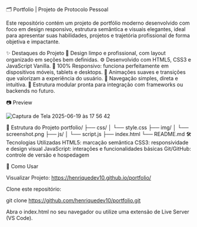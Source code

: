 🗂️ Portfolio | Projeto de Protocolo Pessoal

Este repositório contém um projeto de portfólio moderno desenvolvido com foco em design responsivo, estrutura semântica e visuais elegantes, ideal para apresentar suas habilidades, projetos e trajetória profissional de forma objetiva e impactante.

✨ Destaques do Projeto
🎨 Design limpo e profissional, com layout organizado em seções bem definidas.
⚙️ Desenvolvido com HTML5, CSS3 e JavaScript Vanilla.
📱 100% Responsivo: funciona perfeitamente em dispositivos móveis, tablets e desktops.
🚀 Animações suaves e transições que valorizam a experiência do usuário.
🧭 Navegação simples, direta e intuitiva.
📄 Estrutura modular pronta para integração com frameworks ou backends no futuro.

📷 Preview

![Captura de Tela 2025-06-19 às 17 56 42](https://github.com/user-attachments/assets/1d1d8bd8-504b-4b1f-a7a1-4b48c384581e)

📁 Estrutura do Projeto
portfolio/
├── css/
│   └── style.css
├── img/
│   └── screenshot.png
├── js/
│   └── script.js
├── index.html
└── README.md
🛠️ Tecnologias Utilizadas
HTML5: marcação semântica
CSS3: responsividade e design visual
JavaScript: interações e funcionalidades básicas
Git/GitHub: controle de versão e hospedagem

🧪 Como Usar

Visualizar Projeto:
https://henriquedev10.github.io/portfolio/


Clone este repositório:

git clone https://github.com/henriquedev10/portfolio.git

Abra o index.html no seu navegador ou utilize uma extensão de Live Server (VS Code).


